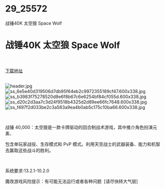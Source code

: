 # 29_25572
战锤40K 太空狼 Space Wolf
# 战锤40K 太空狼 Space Wolf
 <br/></br>
[下载地址](https://www.switch520.cc/article/25572 "下载地址")
<br/></br>

<p><img title="header.jpg" src="https://www.switch520.cc/muke_img/2021_12_15_c2ffc9900a15e.jpg" alt="header.jpg"><br>
<img title="ss_6e5e40d319506d7db95f64eb2c9972355189cf47.600x338.jpg" src="https://www.switch520.cc/muke_img/2021_12_15_1d1f3b07b0a90.jpg" alt="ss_6e5e40d319506d7db95f64eb2c9972355189cf47.600x338.jpg"><br>
<img title="ss_b3983f75278520d8e6f8b67c6e6254bf84cf055d.600x338.jpg" src="https://www.switch520.cc/muke_img/2021_12_15_719f8896deb67.jpg" alt="ss_b3983f75278520d8e6f8b67c6e6254bf84cf055d.600x338.jpg"><br>
<img title="ss_d20c2d3aa7c3d24f9518b4325d2d89ee66fc7648.600x338.jpg" src="https://www.switch520.cc/muke_img/2021_12_15_f8dbeeec8cbe3.jpg" alt="ss_d20c2d3aa7c3d24f9518b4325d2d89ee66fc7648.600x338.jpg"><br>
<img title="ss_f497f2d033be2c3a583a9ea4b0ab5c175c10ba66.600x338.jpg" src="https://www.switch520.cc/muke_img/2021_12_15_ea0fddaadecf4.jpg" alt="ss_f497f2d033be2c3a583a9ea4b0ab5c175c10ba66.600x338.jpg"></p>
<p>&nbsp;</p>
<p>战锤 40,000：太空狼是一款卡牌驱动的回合制战术游戏，其中推介角色扮演元素、</p>
<p>包含单玩家战役、生存模式和 PvP 模式。利用天空战士的武器装备、能力和机智去赢取这些战斗的胜利。</p>
<p>&nbsp;</p>
<p>系统要求:13.2.1-10.2.0</p>
<p>魔改游戏风险提示：有可能无法运行或者各种问题 &nbsp;[请尽快转大气层]</p>



